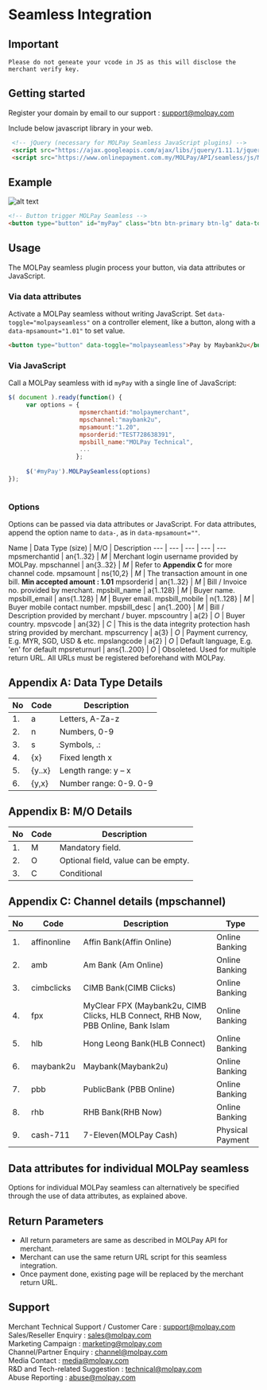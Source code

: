 Seamless Integration
=======================================

Important
--------------------
```
Please do not geneate your vcode in JS as this will disclose the merchant verify key.
```

Getting started
---------------

Register your domain by email to our support : support@molpay.com

Include below javascript library in your web.

```html
 <!-- jQuery (necessary for MOLPay Seamless JavaScript plugins) -->
 <script src="https://ajax.googleapis.com/ajax/libs/jquery/1.11.1/jquery.min.js"></script>
 <script src="https://www.onlinepayment.com.my/MOLPay/API/seamless/js/MOLPay_seamless.deco.js"></script> 
```

Example
---------

![alt text](https://raw.githubusercontent.com/MOLPay/Maybank2u-Seamless-Integration/master/pay_via_m2u.png "Example Button")
```html
<!-- Button trigger MOLPay Seamless -->
<button type="button" id="myPay" class="btn btn-primary btn-lg" data-toggle="molpayseamless" data-mpsmerchantid="molpaymerchant" data-mpschannel="maybank2u" data-mpsamount="1.20" data-mpsorderid="TEST1139669863" data-mpsbill_name="MOLPay Technical" >Pay by Maybank2u</button>
```

Usage
-----

The MOLPay seamless plugin process your button, via data attributes or JavaScript.

<h3>Via data attributes</h3>

Activate a MOLPay seamless without writing JavaScript. Set <code>data-toggle="molpayseamless"</code> on a controller element, like a button, along with a <code>data-mpsamount="1.01"</code> to set value.

```html
<button type="button" data-toggle="molpayseamless">Pay by Maybank2u</button> 
```

<h3>Via JavaScript</h3>

Call a MOLPay seamless with id <code>myPay</code> with a single line of JavaScript:

```javascript
$( document ).ready(function() {
     var options = { 
                    mpsmerchantid:"molpaymerchant",
                    mpschannel:"maybank2u", 
                    mpsamount:"1.20", 
                    mpsorderid:"TEST728638391", 
                    mpsbill_name:"MOLPay Technical", 
                    ...
                   }; 
                    
     $('#myPay').MOLPaySeamless(options)
});
                        
```

<h3>Options</h3>

Options can be passed via data attributes or JavaScript. For data attributes, append the option name to <code>data-</code>, as in <code>data-mpsamount=""</code>.

Name | Data Type (size) | M/O | Description
--- | --- | --- | --- | ---
mpsmerchantid |	an{1..32} |	*M*	| Merchant login username provided by MOLPay.
mpschannel |	an{3..32} |	*M* | Refer to **Appendix C** for more channel code.
mpsamount |	ns{10,2} |	*M* |	The transaction amount in one bill. **Min accepted amount : 1.01**
mpsorderid |	an{1..32} |	*M* |	Bill / Invoice no. provided by merchant.
mpsbill_name |	a{1..128} |	*M* |	Buyer name.
mpsbill_email |	ans{1..128} |	*M* |	Buyer email.
mpsbill_mobile |	n{1..128} |	*M* |	Buyer mobile contact number.
mpsbill_desc |	an{1..200} |	*M* |	Bill / Description provided by merchant / buyer.
mpscountry |	a{2} |	*O* |	Buyer country.
mpsvcode |	an{32} |	*C* | This is the data integrity protection hash string provided by merchant.
mpscurrency |	a{3} |	*O* | Payment currency, E.g. MYR, SGD, USD & etc.
mpslangcode |	a{2} |	*O* |	Default language, E.g. 'en' for default
mpsreturnurl |	ans{1..200} |	*O* |	Obsoleted. Used for multiple return URL. All URLs must be registered beforehand with MOLPay.

Appendix A: Data Type Details
--------------------------------
No | Code | Description
----|------|----
1. | a | Letters, A-Za-z
2. | n | Numbers, 0-9
3. | s | Symbols, .:|?*,!&_-
4. | {x} | Fixed length x
5. | {y..x} | Length range: y – x
6. | {y,x} | Number range: 0-9. 0-9

Appendix B: M/O Details
--------------------------------
No | Code | Description
----|------|----
1. | M | Mandatory field.
2. | O | Optional field, value can be empty.
3. | C | Conditional

Appendix C: Channel details (mpschannel)
--------------------------------
No | Code | Description| Type
----|------|-----|--------
1. | affinonline | Affin Bank(Affin Online) | Online Banking
2. | amb  | Am Bank (Am Online) | Online Banking
3. | cimbclicks | CIMB Bank(CIMB Clicks) | Online Banking
4. | fpx  | MyClear FPX (Maybank2u, CIMB Clicks, HLB Connect, RHB Now, PBB Online, Bank Islam | Online Banking
5. | hlb  | Hong Leong Bank(HLB Connect) | Online Banking
6. | maybank2u | Maybank(Maybank2u) | Online Banking
7. | pbb  | PublicBank (PBB Online) | Online Banking
8. | rhb  | RHB Bank(RHB Now) | Online Banking
9. | cash-711 | 7-Eleven(MOLPay Cash) | Physical Payment

Data attributes for individual MOLPay seamless
----------------------------------------------
Options for individual MOLPay seamless can alternatively be specified through the use of data attributes, as explained above.

Return Parameters
-----------------
- All return parameters are same as described in MOLPay API for merchant. 
- Merchant can use the same return URL script for this seamless integration.
- Once payment done, existing page will be replaced by the merchant return URL.

Support
-------
Merchant Technical Support / Customer Care : support@molpay.com <br>
Sales/Reseller Enquiry : sales@molpay.com <br>
Marketing Campaign : marketing@molpay.com <br>
Channel/Partner Enquiry : channel@molpay.com <br>
Media Contact : media@molpay.com <br>
R&D and Tech-related Suggestion : technical@molpay.com <br>
Abuse Reporting : abuse@molpay.com

